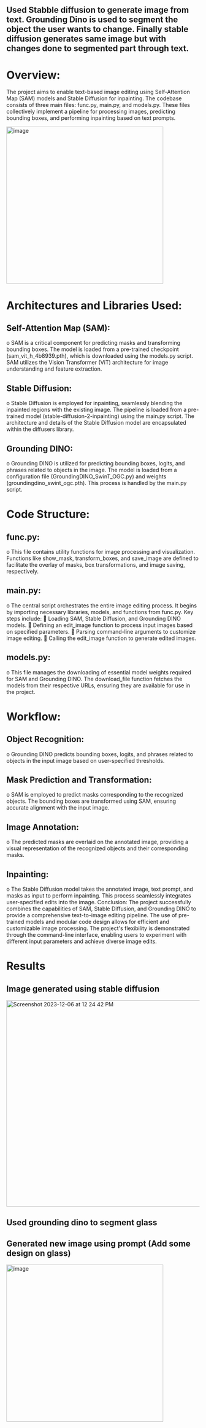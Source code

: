 ## Used Stabble diffusion to generate image from text. Grounding Dino is used to segment the object the user wants to change. Finally stable diffusion generates same image but with changes done to segmented part through text.

# Overview:
 The project aims to enable text-based image editing using Self-Attention Map (SAM) models and Stable Diffusion for inpainting. The codebase consists of three main files: func.py, main.py, and models.py. These files collectively implement a pipeline for processing images, predicting bounding boxes, and performing inpainting based on text prompts.

<img width="409" alt="image" src="https://github.com/farazamjad/Detect-Segment-Change/assets/81928514/3020c261-14d3-43a4-9b47-c283628a7bbb">
 
# Architectures and Libraries Used:

## Self-Attention Map (SAM):
o	SAM is a critical component for predicting masks and transforming bounding boxes. The model is loaded from a pre-trained checkpoint (sam_vit_h_4b8939.pth), which is downloaded using the models.py script. SAM utilizes the Vision Transformer (ViT) architecture for image understanding and feature extraction.
## Stable Diffusion:
o	Stable Diffusion is employed for inpainting, seamlessly blending the inpainted regions with the existing image. The pipeline is loaded from a pre-trained model (stable-diffusion-2-inpainting) using the main.py script. The architecture and details of the Stable Diffusion model are encapsulated within the diffusers library.
## Grounding DINO:
o	Grounding DINO is utilized for predicting bounding boxes, logits, and phrases related to objects in the image. The model is loaded from a configuration file (GroundingDINO_SwinT_OGC.py) and weights (groundingdino_swint_ogc.pth). This process is handled by the main.py script.

# Code Structure:
##	func.py:
o	This file contains utility functions for image processing and visualization. Functions like show_mask, transform_boxes, and save_image are defined to facilitate the overlay of masks, box transformations, and image saving, respectively.
##	main.py:
o	The central script orchestrates the entire image editing process. It begins by importing necessary libraries, models, and functions from func.py. Key steps include:
	Loading SAM, Stable Diffusion, and Grounding DINO models.
	Defining an edit_image function to process input images based on specified parameters.
	Parsing command-line arguments to customize image editing.
	Calling the edit_image function to generate edited images.
##	models.py:
o	This file manages the downloading of essential model weights required for SAM and Grounding DINO. The download_file function fetches the models from their respective URLs, ensuring they are available for use in the project.

# Workflow:

##	Object Recognition:
o	Grounding DINO predicts bounding boxes, logits, and phrases related to objects in the input image based on user-specified thresholds.

##	Mask Prediction and Transformation:
o	SAM is employed to predict masks corresponding to the recognized objects. The bounding boxes are transformed using SAM, ensuring accurate alignment with the input image.

##	Image Annotation:
o	The predicted masks are overlaid on the annotated image, providing a visual representation of the recognized objects and their corresponding masks.

##	Inpainting:
o	The Stable Diffusion model takes the annotated image, text prompt, and masks as input to perform inpainting. This process seamlessly integrates user-specified edits into the image.
Conclusion: The project successfully combines the capabilities of SAM, Stable Diffusion, and Grounding DINO to provide a comprehensive text-to-image editing pipeline. The use of pre-trained models and modular code design allows for efficient and customizable image processing. The project's flexibility is demonstrated through the command-line interface, enabling users to experiment with different input parameters and achieve diverse image edits.


# Results

## Image generated using stable diffusion

<img width="537" alt="Screenshot 2023-12-06 at 12 24 42 PM" src="https://github.com/farazamjad/Detect-Segment-Change/assets/81928514/c115f4c3-f4fc-46c4-a78d-837c336dd511">

## Used grounding dino to segment glass

## Generated new image using prompt (Add some design on glass)

<img width="409" alt="image" src="https://github.com/farazamjad/Detect-Segment-Change/assets/81928514/b21c410d-a97c-4f58-8609-4311982057de">
